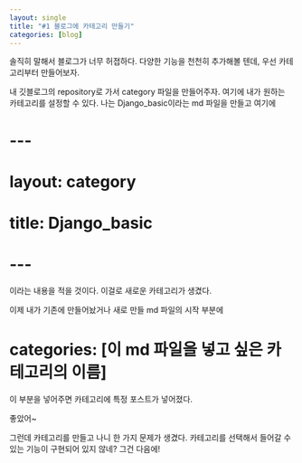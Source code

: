 ```yaml
---
layout: single
title: "#1 블로그에 카테고리 만들기"
categories: [blog]
---
```

솔직히 말해서 블로그가 너무 허졉하다. 다양한 기능을 천천히 추가해볼 텐데, 우선 카테고리부터 만들어보자.

내 깃블로그의 repository로 가서 category 파일을 만들어주자. 여기에 내가 원하는 카테고리를 설정할 수 있다. 나는 Django_basic이라는 md 파일을 만들고 여기에

# \---

# layout: category

# title: Django_basic

# \---

이라는 내용을 적을 것이다. 이걸로 새로운 카테고리가 생겼다.

이제 내가 기존에 만들어놨거나 새로 만들 md 파일의 시작 부분에

# categories: [이 md 파일을 넣고 싶은 카테고리의 이름]

이 부분을 넣어주면 카테고리에 특정 포스트가 넣어졌다.

좋았어~

그런데 카테고리를 만들고 나니 한 가지 문제가 생겼다. 카테고리를 선택해서 들어갈 수 있는 기능이 구현되어 있지 않네?
그건 다음에!
